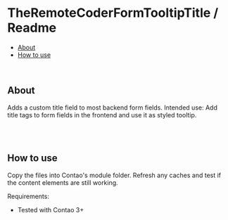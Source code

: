 # TheRemoteCoderFormTooltipTitle / Readme

- [About](#about)
- [How to use](#how-to-use)


<br>

## About

Adds a custom title field to most backend form fields. Intended use: Add title tags to form fields in the frontend and use it as styled tooltip.


<br><br>

## How to use

Copy the files into Contao's module folder. Refresh any caches and test if the content elements are still working.

Requirements:

- Tested with Contao 3+

